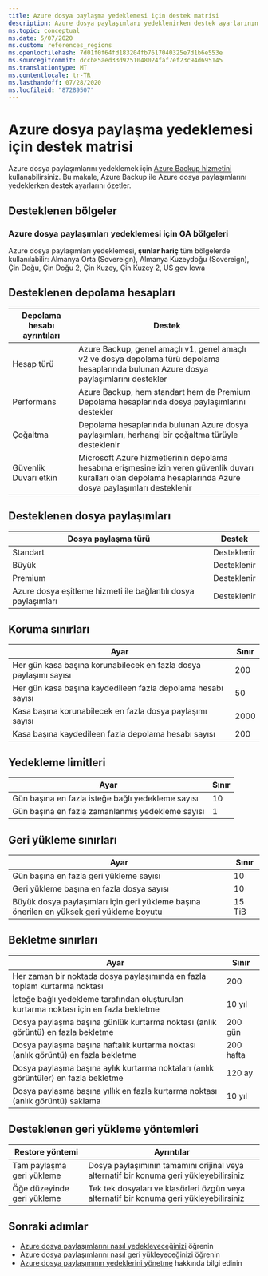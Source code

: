 ```yaml
---
title: Azure dosya paylaşma yedeklemesi için destek matrisi
description: Azure dosya paylaşımları yedeklenirken destek ayarlarının ve sınırlamaların özetini sağlar.
ms.topic: conceptual
ms.date: 5/07/2020
ms.custom: references_regions
ms.openlocfilehash: 7d01f0f64fd183204fb7617040325e7d1b6e553e
ms.sourcegitcommit: dccb85aed33d9251048024faf7ef23c94d695145
ms.translationtype: MT
ms.contentlocale: tr-TR
ms.lasthandoff: 07/28/2020
ms.locfileid: "87289507"
---
```

# <a name="support-matrix-for-azure-file-share-backup"></a>Azure dosya paylaşma yedeklemesi için destek matrisi

Azure dosya paylaşımlarını yedeklemek için [Azure Backup hizmetini](./backup-overview.md) kullanabilirsiniz. Bu makale, Azure Backup ile Azure dosya paylaşımlarını yedeklerken destek ayarlarını özetler.

## <a name="supported-regions"></a>Desteklenen bölgeler

### <a name="ga-regions-for-azure-file-shares-backup"></a>Azure dosya paylaşımları yedeklemesi için GA bölgeleri

Azure dosya paylaşımları yedeklemesi, **şunlar hariç** tüm bölgelerde kullanılabilir: Almanya Orta (Sovereign), Almanya Kuzeydoğu (Sovereign), Çin Doğu, Çin Doğu 2, Çin Kuzey, Çin Kuzey 2, US gov Iowa

## <a name="supported-storage-accounts"></a>Desteklenen depolama hesapları

| Depolama hesabı ayrıntıları | Destek                                                      |
| ------------------------ | ------------------------------------------------------------ |
| Hesap türü            | Azure Backup, genel amaçlı v1, genel amaçlı v2 ve dosya depolama türü depolama hesaplarında bulunan Azure dosya paylaşımlarını destekler |
| Performans              | Azure Backup, hem standart hem de Premium Depolama hesaplarında dosya paylaşımlarını destekler |
| Çoğaltma              | Depolama hesaplarında bulunan Azure dosya paylaşımları, herhangi bir çoğaltma türüyle desteklenir |
| Güvenlik Duvarı etkin         | Microsoft Azure hizmetlerinin depolama hesabına erişmesine izin veren güvenlik duvarı kuralları olan depolama hesaplarında Azure dosya paylaşımları desteklenir|

## <a name="supported-file-shares"></a>Desteklenen dosya paylaşımları

| Dosya paylaşma türü                                   | Destek   |
| -------------------------------------------------- | --------- |
| Standart                                           | Desteklenir |
| Büyük                                              | Desteklenir |
| Premium                                            | Desteklenir |
| Azure dosya eşitleme hizmeti ile bağlantılı dosya paylaşımları | Desteklenir |

## <a name="protection-limits"></a>Koruma sınırları

| Ayar                                                      | Sınır |
| ------------------------------------------------------------ | ----- |
| Her gün kasa başına korunabilecek en fazla dosya paylaşımı sayısı| 200   |
| Her gün kasa başına kaydedileen fazla depolama hesabı sayısı | 50    |
| Kasa başına korunabilecek en fazla dosya paylaşımı sayısı | 2000   |
| Kasa başına kaydedileen fazla depolama hesabı sayısı | 200   |

## <a name="backup-limits"></a>Yedekleme limitleri

| Ayar                                      | Sınır |
| -------------------------------------------- | ----- |
| Gün başına en fazla isteğe bağlı yedekleme sayısı | 10   |
| Gün başına en fazla zamanlanmış yedekleme sayısı | 1     |

## <a name="restore-limits"></a>Geri yükleme sınırları

| Ayar                                                      | Sınır   |
| ------------------------------------------------------------ | ------- |
| Gün başına en fazla geri yükleme sayısı                           | 10      |
| Geri yükleme başına en fazla dosya sayısı                         | 10      |
| Büyük dosya paylaşımları için geri yükleme başına önerilen en yüksek geri yükleme boyutu | 15 TiB |

## <a name="retention-limits"></a>Bekletme sınırları

| Ayar                                                      | Sınır    |
| ------------------------------------------------------------ | -------- |
| Her zaman bir noktada dosya paylaşımında en fazla toplam kurtarma noktası | 200      |
| İsteğe bağlı yedekleme tarafından oluşturulan kurtarma noktası için en fazla bekletme | 10 yıl |
| Dosya paylaşma başına günlük kurtarma noktası (anlık görüntü) en fazla bekletme| 200 gün |
| Dosya paylaşma başına haftalık kurtarma noktası (anlık görüntü) en fazla bekletme | 200 hafta |
| Dosya paylaşma başına aylık kurtarma noktaları (anlık görüntüler) en fazla bekletme | 120 ay |
| Dosya paylaşma başına yıllık en fazla kurtarma noktası (anlık görüntü) saklama | 10 yıl |

## <a name="supported-restore-methods"></a>Desteklenen geri yükleme yöntemleri

| Restore yöntemi     | Ayrıntılar                                                      |
| ------------------ | ------------------------------------------------------------ |
| Tam paylaşma geri yükleme | Dosya paylaşımının tamamını orijinal veya alternatif bir konuma geri yükleyebilirsiniz |
| Öğe düzeyinde geri yükleme | Tek tek dosyaları ve klasörleri özgün veya alternatif bir konuma geri yükleyebilirsiniz |

## <a name="next-steps"></a>Sonraki adımlar

* [Azure dosya paylaşımlarını nasıl yedekleyeceğinizi](backup-afs.md) öğrenin
* [Azure dosya paylaşımlarını nasıl geri](restore-afs.md) yükleyeceğinizi öğrenin
* [Azure dosya paylaşımının yedeklerini yönetme](manage-afs-backup.md) hakkında bilgi edinin
